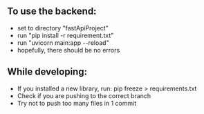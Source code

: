To use the backend:
- 
- set to directory "fastApiProject"
- run "pip install -r requirement.txt"
- run "uvicorn main:app --reload"
- hopefully, there should be no errors

While developing:
- 
- If you installed a new library, run: pip freeze > requirements.txt
- Check if you are pushing to the correct branch
- Try not to push too many files in 1 commit

